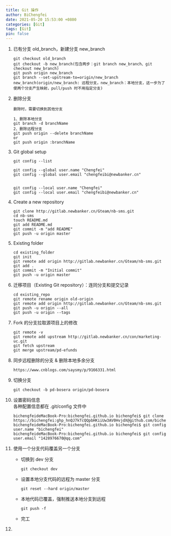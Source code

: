 ```yaml
---
title: Git 操作
author: BiChengfei
date: 2021-05-20 15:53:00 +0800
categories: [Git]
tags: [Git]
pin: false
---
```


1. 已有分支 old_branch，新建分支 new_branch
   
   ```
   git checkout old_branch
   git checkout -b new_branch(包含两步：git branch new_branch、git checkout new_branch)
   git push origin new_branch
   git branch --set-upstream-to=origin/new_branch new_branch(origin/new_branch: 远程分支，new_branch：本地分支，这一步为了使两个分支产生映射，pull/push 时不用指定分支)
   ```

2. 删除分支
   
   ```
   删除时，需要切换到其他分支
   
   1、删除本地分支
   git branch -d branchName
   2、删除远程分支
   git push origin --delete branchName
   or
   git push origin :branchName
   ```

3. Git global setup
   
   ```
   git config --list
   
   git config --global user.name "Chengfei"
   git config --global user.email "chengfeibi@newbanker.cn"

   
   git config --local user.name "Chengfei"
   git config --local user.email "chengfeibi@newbanker.cn"
   ```

4. Create a new repository
   
   ```
   git clone http://gitlab.newbanker.cn/Gteam/nb-sms.git
   cd nb-sms
   touch README.md
   git add README.md
   git commit -m "add README"
   git push -u origin master
   ```

5. Existing folder
   
   ```
   cd existing_folder
   git init
   git remote add origin http://gitlab.newbanker.cn/Gteam/nb-sms.git
   git add .
   git commit -m "Initial commit"
   git push -u origin master
   ```

6. 迁移项目（Existing Git repository）：连同分支和提交记录
   
   ```
   cd existing_repo
   git remote rename origin old-origin
   git remote add origin http://gitlab.newbanker.cn/Gteam/nb-sms.git
   git push -u origin --all
   git push -u origin --tags
   ```

7. Fork 的分支拉取源项目上的修改
   
   ```
   git remote -v
   git remote add upstream http://gitlab.newbanker.cn/con/marketing-uc.git
   git fetch upstream
   git merge upstream/pd-efunds
   ```

8. 同步远程删除的分支 & 删除本地多余分支
   
   ```
   https://www.cnblogs.com/saysmy/p/9166331.html
   ```

9. 切换分支
   
   ```
   git checkout -b pd-bosera origin/pd-bosera
   ```

10. 设置密码信息  
    各种配置信息都在 .git/config 文件中
    
    ```shell
    bichengfeideMacBook-Pro:bichengfei.github.io bichengfei$ git clone https://bichengfei:ghp_hnQJ7kTcQQpbHKiiUw3AV0HvjdX@github.com/bichengfei/bichengfei.github.io.git
    bichengfeideMacBook-Pro:bichengfei.github.io bichengfei$ git config user.name "bichengfei"
    bichengfeideMacBook-Pro:bichengfei.github.io bichengfei$ git config user.email "1428976670@qq.com"
    ```

11. 使用一个分支代码覆盖另一个分支
    
    + 切换到 dev 分支
      
      ```shell
      git checkout dev
      ```
    
    + 设置本地分支代码的远程为 master 分支
      
      ```shell
      git reset --hard origin/master
      ```
    
    + 本地代码已覆盖，强制推送本地分支到远程
      
      ```shell
      git push -f
      ```
      
      
    
    + 完工

12. 
